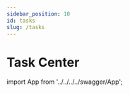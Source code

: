 ```yaml
---
sidebar_position: 10
id: tasks
slug: /tasks
---
```


# Task Center

import App from '../../../../swagger/App';

<App/>